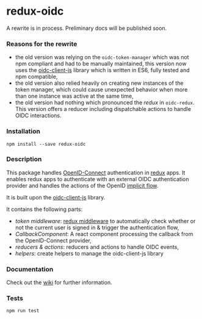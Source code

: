 # redux-oidc

A rewrite is in process. Preliminary docs will be published soon.

### Reasons for the rewrite
- the old version was relying on the `oidc-token-manager` which was not npm compliant and had to be manually maintained, this version now uses the [oidc-client-js](https://github.com/IdentityModel/oidc-client-js/tree/dev) library which is written in ES6, fully tested and npm compatible,
- the old version also relied heavily on creating new instances of the token manager, which could cause unexpected behavior when more than one instance was active at the same time,
- the old version had nothing which pronounced the *redux* in `oidc-redux`. This version offers a reducer including dispatchable actions to handle OIDC interactions.

### Installation
`npm install --save redux-oidc`

### Description

This package handles [OpenID-Connect](http://openid.net/connect/) authentication in [redux](http://redux.js.org/) apps. It enables redux apps to authenticate with an external OIDC authentication provider and handles the actions of the OpenID [implicit flow](http://openid.net/specs/openid-connect-implicit-1_0.html).

It is built upon the [oidc-client-js](https://github.com/IdentityModel/oidc-client-js/tree/dev) library.

It contains the following parts:
- *token middleware*: [redux middleware]() to automatically check whether or not the current user is signed in & trigger the authentication flow,
- *CallbackComponent*: A react component processing the callback from the OpenID-Connect provider,
- *reducers & actions*: reducers and actions to handle OIDC events,
- *helpers*: create helpers to manage the oidc-client-js library

### Documentation

Check out the [wiki](https://github.com/maxmantz/redux-oidc/wiki) for further information.

### Tests
`npm run test`
